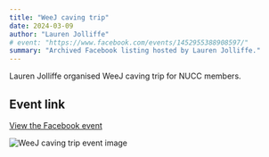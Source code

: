 ```yaml
---
title: "WeeJ caving trip"
date: 2024-03-09
author: "Lauren Jolliffe"
# event: "https://www.facebook.com/events/1452955388908597/"
summary: "Archived Facebook listing hosted by Lauren Jolliffe."
---
```

Lauren Jolliffe organised WeeJ caving trip for NUCC members.

## Event link

[View the Facebook event](https://www.facebook.com/events/1452955388908597/)

![WeeJ caving trip event image](/trip/event-images/20240309_weej_caving_trip.jpg)
